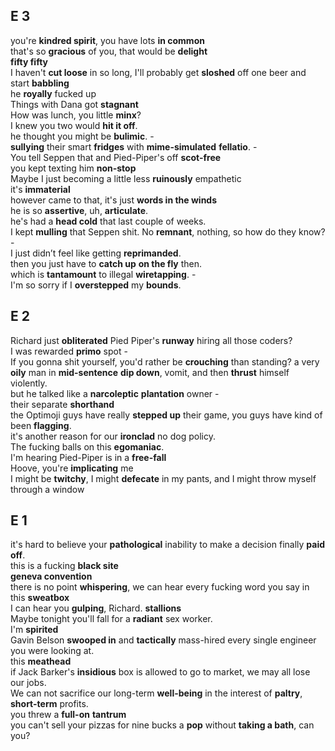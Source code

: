 ## E 3 
you're **kindred spirit**, you have lots **in common**   
that's so **gracious** of you, that would be **delight**  
**fifty fifty**  
I haven't **cut loose** in so long, I'll probably get **sloshed** off one beer and start **babbling**   
he **royally** fucked up  
Things with Dana got **stagnant**  
How was lunch, you little **minx**?  
I knew you two would **hit it off**.  
he thought you might be **bulimic**. -  
**sullying** their smart **fridges** with **mime-simulated** **fellatio**. -  
You tell Seppen that and Pied-Piper's off **scot-free**  
you kept texting him **non-stop**  
Maybe I just becoming a little less **ruinously** empathetic  
it's **immaterial**  
however came to that, it's just **words in the winds**  
he is so **assertive**, uh, **articulate**.   
he's had a **head cold** that last couple of weeks.  
I kept **mulling** that Seppen shit. No **remnant**, nothing, so how do they know? -   
I just didn’t feel like getting **reprimanded**.  
then you just have to **catch up** **on the fly** then.  
which is **tantamount** to illegal **wiretapping**. -  
I'm so sorry if I **overstepped** my **bounds**.  

## E 2 
Richard just **obliterated** Pied Piper's **runway** hiring all those coders?  
I was rewarded **primo** spot -  
If you gonna shit yourself, you'd rather be **crouching** than standing? 
a very **oily** man in **mid-sentence** **dip down**, vomit, and then **thrust** himself violently.  
but he talked like a **narcoleptic** **plantation** owner -  
their separate **shorthand**  
the Optimoji guys have really **stepped up** their game, you guys have kind of been **flagging**.  
it's another reason for our **ironclad** no dog policy.  
The fucking balls on this **egomaniac**.  
I'm hearing Pied-Piper is in a **free-fall**  
Hoove, you're **implicating** me  
I might be **twitchy**, I might **defecate** in my pants, and I might throw myself through a window  

## E 1 
it's hard to believe your **pathological** inability to make a decision finally **paid off**.  
this is a fucking **black site**  
**geneva convention**  
there is no point **whispering**, we can hear every fucking word you say in this **sweatbox**  
I can hear you **gulping**, Richard. 
**stallions**  
Maybe tonight you'll fall for a **radiant** sex worker.  
I'm **spirited**  
Gavin Belson **swooped in** and **tactically** mass-hired every single engineer you were looking at.  
this **meathead**  
if Jack Barker's **insidious** box is allowed to go to market, we may all lose our jobs.  
We can not sacrifice our long-term **well-being** in the interest of **paltry**, **short-term** profits.  
you threw a **full-on** **tantrum**  
you can't sell your pizzas for nine bucks a **pop** without **taking a bath**, can you?  


